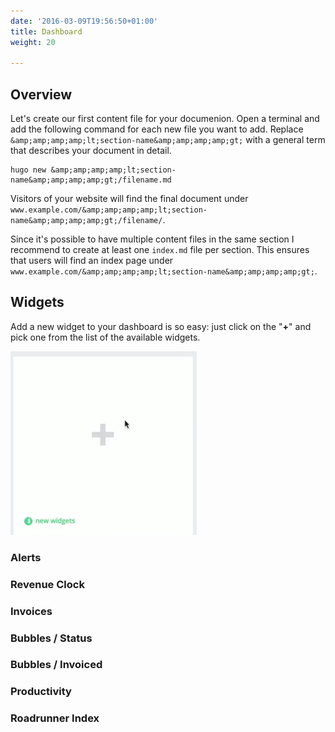 ```yaml
---
date: '2016-03-09T19:56:50+01:00'
title: Dashboard
weight: 20

---
```



## Overview

Let's create our first content file for your documenion. Open a terminal and add the following command for each new file you want to add. Replace `&amp;amp;amp;amp;lt;section-name&amp;amp;amp;amp;gt;` with a general term that describes your document in detail.

```
hugo new &amp;amp;amp;amp;lt;section-name&amp;amp;amp;amp;gt;/filename.md

```

Visitors of your website will find the final document under `www.example.com/&amp;amp;amp;amp;lt;section-name&amp;amp;amp;amp;gt;/filename/`.

Since it's possible to have multiple content files in the same section I recommend to create at least one `index.md` file per section. This ensures that users will find an index page under `www.example.com/&amp;amp;amp;amp;lt;section-name&amp;amp;amp;amp;gt;`.

## Widgets

Add a new widget to your dashboard is so easy: just click on the "**+**" and pick one from the list of the available widgets.

<img src="/uploads/2017/05/22/add-widget.gif" class=" forestry--none forestry--none forestry--right forestry--left forestry--none" style="float: none;">

### Alerts

### Revenue Clock

### Invoices

### Bubbles / Status

### Bubbles / Invoiced

### Productivity

### Roadrunner Index

